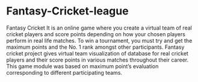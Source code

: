 # Fantasy-Cricket-league
Fantasy Cricket It is an online game where you create a virtual team of real cricket players and score points depending on how your chosen players perform in real life matches. To win a tournament, you must try and get the maximum points and the No. 1 rank amongst other participants. Fantasy cricket project gives virtual team visualization of database for real cricket players and their score points in various matches throughout their career. This game module was based on maximum point’s evaluation corresponding to different participating teams. 
